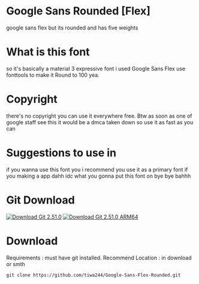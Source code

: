 # Google Sans Rounded [Flex]
google sans flex but its rounded and has five weights
# What is this font #
so it's basically a material 3 expressive font i used Google Sans Flex use fonttools to make it Round to 100 yea.
# Copyright # 
there's no copyright you can use it everywhere free.
Btw as soon as one of google staff see this it would be a dmca taken down so use it as fast as you can
# Suggestions to use in #
if you wanna use this font you i recommend you use it as a primary font if you making a app dahh idc what you gonna put this font on 
bye bye bahhh
# Git Download #
[![Download Git 2.51.0](https://img.shields.io/badge/Download-Git%202.51.0-0052CC?style=for-the-badge&logo=git&logoColor=white)](https://github.com/git-for-windows/git/releases/download/v2.51.0.windows.1/Git-2.51.0-64-bit.exe)
[![Download Git 2.51.0 ARM64](https://img.shields.io/badge/Download-Git%202.51.0%20ARM64-E11D21?style=for-the-badge&logo=git&logoColor=white)](https://github.com/git-for-windows/git/releases/download/v2.51.0.windows.1/Git-2.51.0-arm64.exe)

# Download #
Requirements : must have git installed.
Recommend Location : in download or smth
```
git clone https://github.com/tiwa244/Google-Sans-Flex-Rounded.git
```
